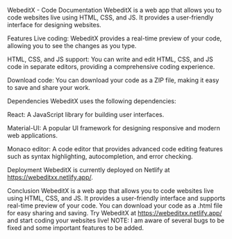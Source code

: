 WebeditX - Code Documentation
WebeditX is a web app that allows you to code websites live using HTML, CSS, and JS. It provides a user-friendly interface for designing websites.

Features
Live coding: WebeditX provides a real-time preview of your code, allowing you to see the changes as you type.

HTML, CSS, and JS support: You can write and edit HTML, CSS, and JS code in separate editors, providing a comprehensive coding experience.

Download code: You can download your code as a ZIP file, making it easy to save and share your work.


Dependencies
WebeditX uses the following dependencies:

React: A JavaScript library for building user interfaces.

Material-UI: A popular UI framework for designing responsive and modern web applications.

Monaco editor: A code editor that provides advanced code editing features such as syntax highlighting, autocompletion, and error checking.

Deployment
WebeditX is currently deployed on Netlify at https://webeditxx.netlify.app/.

Conclusion
WebeditX is a web app that allows you to code websites live using HTML, CSS, and JS. It provides a user-friendly interface and supports real-time preview of your code. You can download your code as a .html file for easy sharing and saving. Try WebeditX at https://webeditxx.netlify.app/ and start coding your websites live!
NOTE: I am aware of several bugs to be fixed and some important features to be added.
